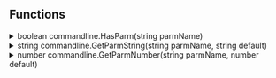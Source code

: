 ## Functions
<details>
  <summary>boolean commandline.HasParm(string parmName)</summary>

  Returns `true` if the parm is present in the launch arguments, `false` otherwise.
  ```lua
  local bAllowLocalConnection = commandline.HasParm("-allowlocalhttp")
  ```
</details>

<details>
  <summary>string commandline.GetParmString(string parmName, string default)</summary>

  Returns the string value of the parm if present, provided default otherwise.
  ```lua
  local strName = commandline.HasParm("-somename", "unknown")
  ```
</details>

<details>
  <summary>number commandline.GetParmNumber(string parmName, number default)</summary>

  Returns the number value of the parm if present, provided default otherwise.
  ```lua
  local iWidth = commandline.HasParm("-width", 1920)
  local flDensity = commandline.HasParm("-density", 4.5)
  ```
</details>
